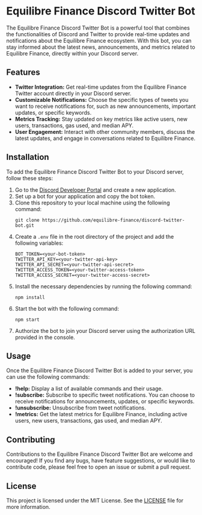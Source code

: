 # Equilibre Finance Discord Twitter Bot

The Equilibre Finance Discord Twitter Bot is a powerful tool that combines the functionalities of Discord and Twitter to provide real-time updates and notifications about the Equilibre Finance ecosystem. With this bot, you can stay informed about the latest news, announcements, and metrics related to Equilibre Finance, directly within your Discord server.

## Features

- **Twitter Integration:** Get real-time updates from the Equilibre Finance Twitter account directly in your Discord server.
- **Customizable Notifications:** Choose the specific types of tweets you want to receive notifications for, such as new announcements, important updates, or specific keywords.
- **Metrics Tracking:** Stay updated on key metrics like active users, new users, transactions, gas used, and median APY.
- **User Engagement:** Interact with other community members, discuss the latest updates, and engage in conversations related to Equilibre Finance.

## Installation

To add the Equilibre Finance Discord Twitter Bot to your Discord server, follow these steps:

1. Go to the [Discord Developer Portal](https://discord.com/developers/applications) and create a new application.
2. Set up a bot for your application and copy the bot token.
3. Clone this repository to your local machine using the following command:
   ```
   git clone https://github.com/equilibre-finance/discord-twitter-bot.git
   ```
4. Create a `.env` file in the root directory of the project and add the following variables:
   ```
   BOT_TOKEN=<your-bot-token>
   TWITTER_API_KEY=<your-twitter-api-key>
   TWITTER_API_SECRET=<your-twitter-api-secret>
   TWITTER_ACCESS_TOKEN=<your-twitter-access-token>
   TWITTER_ACCESS_SECRET=<your-twitter-access-secret>
   ```
5. Install the necessary dependencies by running the following command:
   ```
   npm install
   ```
6. Start the bot with the following command:
   ```
   npm start
   ```
7. Authorize the bot to join your Discord server using the authorization URL provided in the console.

## Usage

Once the Equilibre Finance Discord Twitter Bot is added to your server, you can use the following commands:

- **!help:** Display a list of available commands and their usage.
- **!subscribe:** Subscribe to specific tweet notifications. You can choose to receive notifications for announcements, updates, or specific keywords.
- **!unsubscribe:** Unsubscribe from tweet notifications.
- **!metrics:** Get the latest metrics for Equilibre Finance, including active users, new users, transactions, gas used, and median APY.

## Contributing

Contributions to the Equilibre Finance Discord Twitter Bot are welcome and encouraged! If you find any bugs, have feature suggestions, or would like to contribute code, please feel free to open an issue or submit a pull request.

## License

This project is licensed under the MIT License. See the [LICENSE](LICENSE) file for more information.

